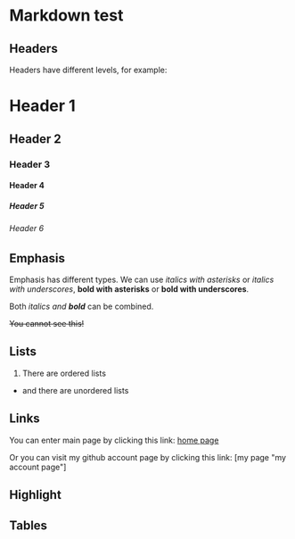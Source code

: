 # Markdown test

## Headers

Headers have different levels, for example:

# Header 1

## Header 2

### Header 3

#### Header 4

##### Header 5

###### Header 6

## Emphasis

Emphasis has different types. We can use *italics with asterisks* or _italics with underscores_, **bold with asterisks** or __bold with underscores__.

Both *italics and __bold__* can be combined.

~~You cannot see this!~~

## Lists

1. There are ordered lists

* and there are unordered lists

## Links

You can enter main page by clicking this link: [home page](https://github.com/zwhbio2017/ZhaoWeihao_learns_bioinformatics "home page of this project")

Or you can visit my github account page by clicking this link: [my page "my account page"]

[my page]: https://github.com/zwhbio2017

## Highlight

## Tables
